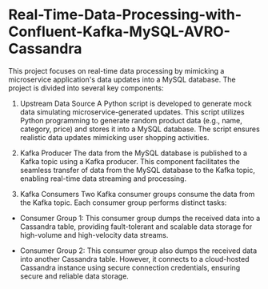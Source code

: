 # Real-Time-Data-Processing-with-Confluent-Kafka-MySQL-AVRO-Cassandra

This project focuses on real-time data processing by mimicking a microservice application's data updates into a MySQL database. The project is divided into several key components:

1. Upstream Data Source
A Python script is developed to generate mock data simulating microservice-generated updates. This script utilizes Python programming to generate random product data (e.g., name, category, price) and stores it into a MySQL database. The script ensures realistic data updates mimicking user shopping activities.

2. Kafka Producer
The data from the MySQL database is published to a Kafka topic using a Kafka producer. This component facilitates the seamless transfer of data from the MySQL database to the Kafka topic, enabling real-time data streaming and processing.

3. Kafka Consumers
Two Kafka consumer groups consume the data from the Kafka topic. Each consumer group performs distinct tasks:

* Consumer Group 1: This consumer group dumps the received data into a Cassandra table, providing fault-tolerant and scalable data storage for high-volume and high-velocity data streams.

* Consumer Group 2: This consumer group also dumps the received data into another Cassandra table. However, it connects to a cloud-hosted Cassandra instance using secure connection credentials, ensuring secure and reliable data storage.
